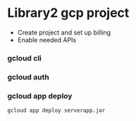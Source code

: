 # Library2 gcp project

* Create project and set up billing
* Enable needed APIs

### gcloud cli

### gcloud auth

### gcloud app deploy
```
gcloud app deploy serverapp.jar
```
